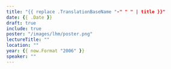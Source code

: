 ```yaml
---
title: "{{ replace .TranslationBaseName "-" " " | title }}"
date: {{ .Date }}
draft: true
include: true
poster: "/images/lhm/poster.png"
lectureTitle: ""
location: ""
year: {{ now.Format "2006" }}
speaker: ""
---
```


